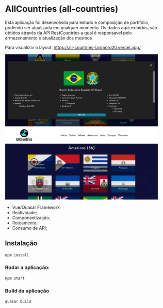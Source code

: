 # AllCountries (all-countries)

Esta aplicação foi desenvolvida para estudo e composição de portifólio, podendo ser atualizada em qualquer momento.
Os dados aqui exibidos, são obtidos através da API RestCountries a qual é responsavel pelo armazenamento e atualização dos mesmos

Para visualizar o layout: https://all-countries-larimoro20.vercel.app/

![imagem](https://github.com/LariMoro20/AllCountries/blob/main/print1.png)
![imagem](https://github.com/LariMoro20/AllCountries/blob/main/print2.png)

- Vue/Quasar Framework
- Reatividade;
- Componentização;
- Roteamento;
- Consumo de API;

## Instalação

```bash
npm install
```

### Rodar a aplicação:

```bash
npm start
```

### Build da aplicação

```bash
quasar build
```
